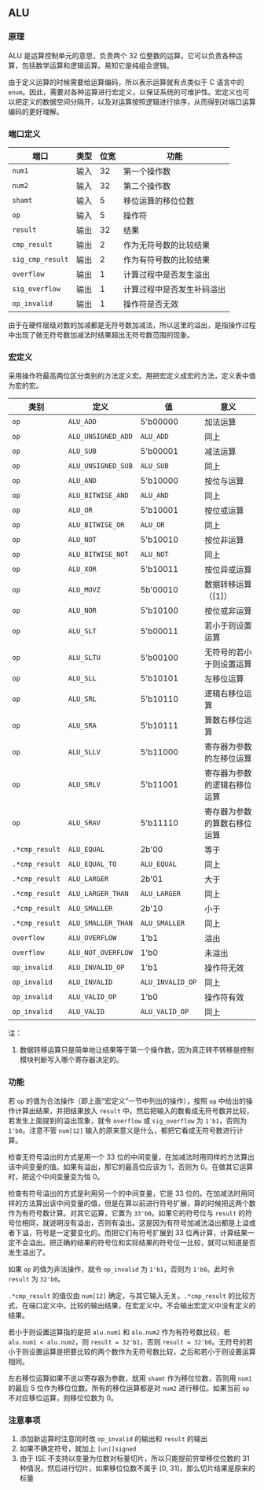 ## ALU

### 原理

ALU 是运算控制单元的意思，负责两个 32 位整数的运算。它可以负责各种运算，包括数学运算和逻辑运算。易知它是纯组合逻辑。

由于定义运算的时候需要给运算编码，所以表示运算就有点类似于 C 语言中的 `enum`。因此，需要对各种运算进行宏定义，以保证系统的可维护性。宏定义也可以把定义的数据空间分隔开，以及对运算按照逻辑进行排序，从而得到对端口运算编码的更好理解。

### 端口定义

端口 | 类型 | 位宽 | 功能
--- | --- | --- | ---
`num1` | 输入 | 32 | 第一个操作数
`num2` | 输入 | 32 | 第二个操作数
`shamt` | 输入 | 5 | 移位运算的移位位数
`op` | 输入 | 5 | 操作符
`result` | 输出 | 32 | 结果
`cmp_result` | 输出 | 2 | 作为无符号数的比较结果
`sig_cmp_result` | 输出 | 2 | 作为有符号数的比较结果
`overflow` | 输出 | 1 | 计算过程中是否发生溢出
`sig_overflow` | 输出 | 1 | 计算过程中是否发生补码溢出
`op_invalid` | 输出 | 1 | 操作符是否无效

由于在硬件层级对数的加减都是无符号数加减法，所以这里的溢出，是指操作过程中出现了做无符号数加减法时结果超出无符号数范围的现象。

### 宏定义

采用操作符最高两位区分类别的方法定义宏。用把宏定义成宏的方法，定义表中值为宏的宏。

类别 | 定义 | 值 | 意义
--- | --- | --- | ---
`op` | `ALU_ADD` | 5'b00000 | 加法运算
`op` | `ALU_UNSIGNED_ADD` | `ALU_ADD` | 同上
`op` | `ALU_SUB` | 5'b00001 | 减法运算
`op` | `ALU_UNSIGNED_SUB` | `ALU_SUB` | 同上
`op` | `ALU_AND` | 5'b10000 | 按位与运算
`op` | `ALU_BITWISE_AND` | `ALU_AND` | 同上
`op` | `ALU_OR` | 5'b10001 | 按位或运算
`op` | `ALU_BITWISE_OR` | `ALU_OR` | 同上
`op` | `ALU_NOT` | 5'b10010 | 按位非运算
`op` | `ALU_BITWISE_NOT` | `ALU_NOT` | 同上
`op` | `ALU_XOR` | 5'b10011 | 按位异或运算
`op` | `ALU_MOVZ` | 5b'00010 | 数据转移运算（[1]）
`op` | `ALU_NOR` | 5'b10100 | 按位或非运算
`op` | `ALU_SLT` | 5'b00011 | 若小于则设置运算
`op` | `ALU_SLTU` | 5'b00100 | 无符号的若小于则设置运算
`op` | `ALU_SLL` | 5'b10101 | 左移位运算
`op` | `ALU_SRL` | 5'b10110 | 逻辑右移位运算
`op` | `ALU_SRA` | 5'b10111 | 算数右移位运算
`op` | `ALU_SLLV` | 5'b11000 | 寄存器为参数的左移位运算
`op` | `ALU_SRLV` | 5'b11001 | 寄存器为参数的逻辑右移位运算
`op` | `ALU_SRAV` | 5'b11110 | 寄存器为参数的算数右移位运算
`.*cmp_result` | `ALU_EQUAL` | 2b'00 | 等于
`.*cmp_result` | `ALU_EQUAL_TO` | `ALU_EQUAL` | 同上
`.*cmp_result` | `ALU_LARGER` | 2b'01 | 大于
`.*cmp_result` | `ALU_LARGER_THAN` | `ALU_LARGER` | 同上
`.*cmp_result` | `ALU_SMALLER` | 2b'10 | 小于
`.*cmp_result` | `ALU_SMALLER_THAN` | `ALU_SMALLER` | 同上
`overflow` | `ALU_OVERFLOW` | 1'b1 | 溢出
`overflow` | `ALU_NOT_OVERFLOW` | 1'b0 | 未溢出
`op_invalid` | `ALU_INVALID_OP` | 1'b1 | 操作符无效
`op_invalid` | `ALU_INVALID` | `ALU_INVALID_OP` | 同上
`op_invalid` | `ALU_VALID_OP` | 1'b0 | 操作符有效
`op_invalid` | `ALU_VALID` | `ALU_VALID_OP` | 同上

注：

1. 数据转移运算只是简单地让结果等于第一个操作数，因为真正转不转移是控制模块判断写入哪个寄存器决定的。

### 功能

若 `op` 的值为合法操作（即上面“宏定义”一节中列出的操作），按照 `op` 中给出的操作计算出结果，并把结果放入 `result` 中。然后把输入的数看成无符号数并比较，若发生上面提到的溢出现象，就令 `overflow` 或 `sig_overflow` 为 `1'b1`，否则为 `1'b0`。注意不管 `num[12]` 输入的原来意义是什么，都把它看成无符号数进行计算。

检查无符号溢出的方式是用一个 33 位的中间变量，在加减法时用同样的方法算出该中间变量的值。如果有溢出，那它的最高位应该为 1，否则为 0。在做其它运算时，把这个中间变量变为恒 0。

检查有符号溢出的方式是利用另一个的中间变量，它是 33 位的。在加减法时用同样的方法算出该中间变量的值，但是在算以前进行符号扩展，算的时候把这两个数作为有符号数计算。对其它运算，它置为 `33'b0`。如果它的符号位与 `result` 的符号位相同，就说明没有溢出，否则有溢出。这是因为有符号加减法溢出都是上溢或者下溢，符号是一定要变化的。而把它们有符号扩展到 33 位再计算，计算结果一定不会溢出。把正确的结果的符号位和实际结果的符号位一比较，就可以知道是否发生溢出了。

如果 `op` 的值为非法操作，就令 `op_invalid` 为 `1'b1`，否则为 `1'b0`。此时令 `result` 为 `32'b0`。

`.*cmp_result` 的值仅由 `num[12]` 确定，与其它输入无关。`.*cmp_result` 的比较方式，在端口定义中。比较的输出结果，在宏定义中。不会输出宏定义中没有定义的结果。

若小于则设置运算指的是把 `alu.num1` 和 `alu.num2` 作为有符号数比较，若 `alu.num1 < alu.num2`，则 `result = 32'b1`，否则 `result = 32'b0`。无符号的若小于则设置运算是把要比较的两个数作为无符号数比较，之后和若小于则设置运算相同。

左右移位运算如果不说以寄存器为参数，就用 `shamt` 作为移位位数，否则用 `num1` 的最后 5 位作为移位位数。所有的移位运算都是对 `num2` 进行移位。如果当前 `op` 不对应移位运算，则移位位数为 0。

### 注意事项

1. 添加新运算时注意同时改 `op_invalid` 的输出和 `result` 的输出
2. 如果不确定符号，就加上 `[un|]signed`
3. 由于 ISE 不支持以变量为位数对标量切片，所以只能提前穷举移位位数的 31 种情况，然后进行切片，如果移位位数不属于 [0, 31]，那么切片结果是原来的标量

